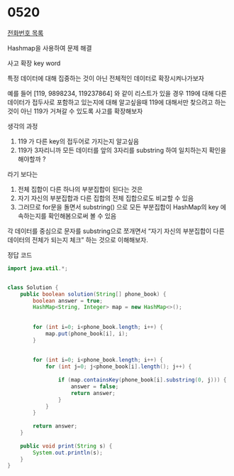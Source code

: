 # 0520

[전화번호 목록](https://school.programmers.co.kr/learn/courses/30/lessons/42577)

Hashmap을 사용하여 문제 해결

사고 확장 key word

특정 데이터에 대해 집중하는 것이 아닌 전체적인 데이터로 확장시켜나가보자

예를 들어 [119, 9898234, 119237864] 와 같이 리스트가 있을 경우 119에 대해 다른 데이터가 접두사로 포함하고 있는지에 대해 알고싶을때 119에 대해서만 찾으려고 하는것이 아닌 119가 거쳐갈 수 있도록 사고를 확장해보자

생각의 과정

1. 119 가 다른 key의 접두어로 가지는지 알고싶음
2. 119가 3자리니까 모든 데이터를 앞의 3자리를 substring 하여 일치하는지 확인을 해야할까 ?

라기 보다는

1. 전체 집합이 다른 하나의 부분집합이 된다는 것은
2. 자기 자신의 부분집합과 다른 집합의 전체 집합으로도 비교할 수 있음
3. 그러므로 for문을 돌면서 substring() 으로 모든 부분집합이 HashMap의 key 에 속하는지를 확인해봄으로써 볼 수 있음

각 데이터를 중심으로 문자를 substring으로 쪼개면서 “자기 자신의 부분집합이 다른 데이터의 전체가 되는지 체크” 하는 것으로 이해해보자.

정답 코드

```java
import java.util.*;


class Solution {
    public boolean solution(String[] phone_book) {
        boolean answer = true;
        HashMap<String, Integer> map = new HashMap<>();
        
        
        for (int i=0; i<phone_book.length; i++) {
            map.put(phone_book[i], i);
        }
        
        
        for (int i=0; i<phone_book.length; i++) {
            for (int j=0; j<phone_book[i].length(); j++) { 
                
                if (map.containsKey(phone_book[i].substring(0, j))) {
                    answer = false;
                    return answer;
                }            
            }
        }
        
        return answer;
    }
    
    public void print(String s) {
        System.out.println(s);
    }
}
```

